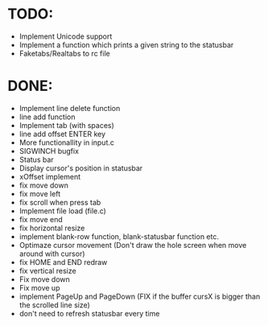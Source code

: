 TODO:
=====
- Implement Unicode support
- Implement a function which prints a given string to the statusbar
- Faketabs/Realtabs to rc file

DONE:
=====
- Implement line delete function
- line add function
- Implement tab (with spaces)
- line add offset ENTER key
- More functionallity in input.c
- SIGWINCH bugfix
- Status bar
- Display cursor's position in statusbar
- xOffset implement
- fix move down
- fix move left
- fix scroll when press tab
- Implement file load (file.c)
- fix move end
- fix horizontal resize
- implement blank-row function, blank-statusbar function etc.
- Optimaze cursor movement (Don't draw the hole screen when move around with cursor)
- fix HOME and END redraw
- fix vertical resize
- Fix move down
- Fix move up
- implement PageUp and PageDown (FIX if the buffer cursX is bigger than the scrolled line size)
- don't need to refresh statusbar every time
